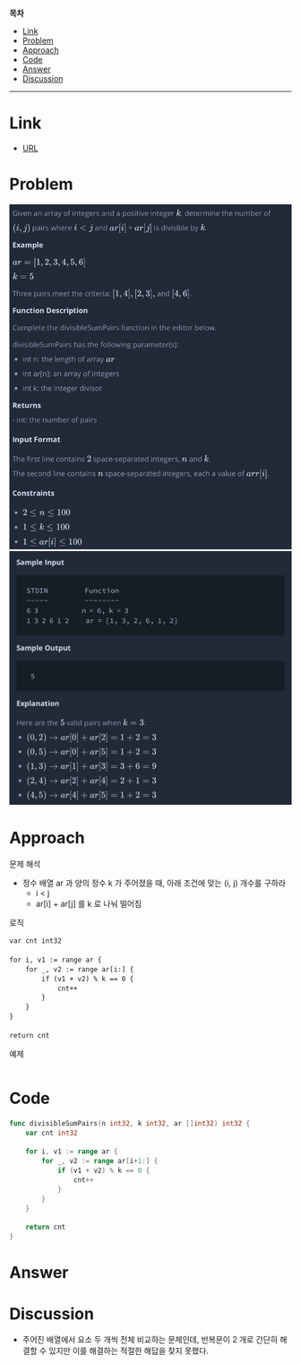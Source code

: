 **목차**

- [Link](#link)
- [Problem](#problem)
- [Approach](#approach)
- [Code](#code)
- [Answer](#answer)
- [Discussion](#discussion)

---

# Link

- [URL](https://www.hackerrank.com/challenges/divisible-sum-pairs/problem)

# Problem

![](/.uploads/2021-08-04-01-32-57.png)
![](/.uploads/2021-08-04-01-33-10.png)

# Approach

문제 해석

- 정수 배열 ar 과 양의 정수 k 가 주어졌을 때, 아래 조건에 맞는 (i, j) 개수를 구하라
  - i < j
  - ar[i] + ar[j] 를 k 로 나눠 떨어짐

로직

``` txt
var cnt int32

for i, v1 := range ar {
    for _, v2 := range ar[i:] {
        if (v1 + v2) % k == 0 {
            cnt++
        }
    }
}

return cnt
```

예제

``` txt

```

# Code

``` go
func divisibleSumPairs(n int32, k int32, ar []int32) int32 {
    var cnt int32

    for i, v1 := range ar {
        for _, v2 := range ar[i+1:] {
            if (v1 + v2) % k == 0 {
                cnt++
            }
        }
    }

    return cnt
}
```

# Answer

# Discussion

- 주어진 배열에서 요소 두 개씩 전체 비교하는 문제인데, 반복문이 2 개로 간단히 해결할 수 있지만 이를 해결하는 적절한 해답을 찾지 못했다.